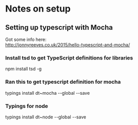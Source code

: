 # Notes on setup

## Setting up typescript with Mocha
Got some info here:  
http://jonnyreeves.co.uk/2015/hello-typescript-and-mocha/

### Install tsd to get TypeScript definitions for libraries
npm install tsd -g

### Ran this to get typescript definition for mocha
typings install dt~mocha --global --save

### Typings for node
typings install dt~node --global --save